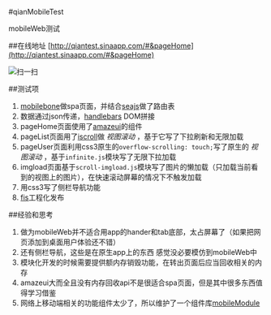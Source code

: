 #qianMobileTest

mobileWeb测试

##在线地址
[http://qiantest.sinaapp.com/#&pageHome](http://qiantest.sinaapp.com/#&pageHome)

![扫一扫](http://qiantest.sinaapp.com/image/erw.jpg)

##测试项

1. [mobilebone](http://www.zhangxinxu.com/wordpress/2014/10/mobilebone-js-mobile-web-app-core/)做spa页面，并结合[seajs](http://seajs.org/)做了路由表
2. 数据通过json传递，[handlebars](http://handlebarsjs.com/) DOM拼接
3. pageHome页面使用了[amazeui](http://amazeui.org/)的组件
4. pageList页面用了[iscroll](http://cubiq.org/iscroll-5)做 *视图滚动* ，基于它写了下拉刷新和无限加载
5. pageUser页面利用css3原生的`overflow-scrolling: touch;`写了原生的 *视图滚动* ，基于`infinite.js`模块写了无限下拉加载
6. imgload页面基于`scroll-imgload.js`模块写了图片的懒加载（只加载当前看到的视图上的图片），在快速滚动屏幕的情况下不触发加载
7. 用css3写了侧栏导航功能
8. [fis](http://fis.baidu.com/)工程化发布

##经验和思考

1. 做为mobileWeb并不适合用app的hander和tab底部，太占屏幕了（如果把网页添加到桌面用户体验还不错）
2. 还有侧栏导航，这些是在原生app上的东西 感觉没必要模仿到mobileWeb中
3. 模块化开发的时候需要提供额内存销毁功能，在转出页面后应当回收相关的内存
4. amazeui大而全且没有内存回收api不是很适合spa页面，但是其中很多东西值得学习借鉴
5. 网络上移动端相关的功能组件太少了，所以维护了一个组件库[mobileModule](https://github.com/xjchenhao/mobileModule)